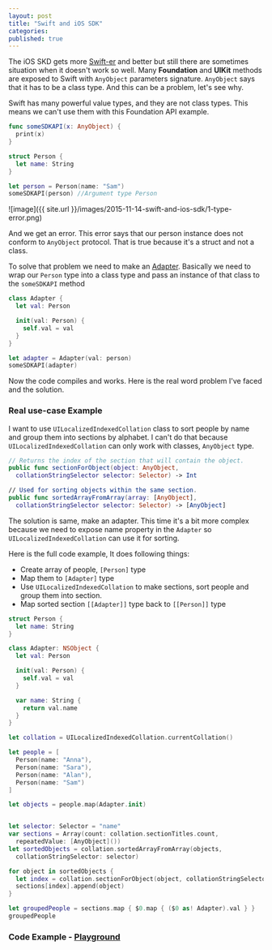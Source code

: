 ```yaml
---
layout: post
title: "Swift and iOS SDK"
categories:
published: true
---
```


The iOS SKD gets more [Swift-er](https://developer.apple.com/swift/blog/?id=31) and better but still there are sometimes situation when it doesn't work so well. Many **Foundation** and **UIKit** methods are exposed to Swift with `AnyObject` parameters signature. `AnyObject` says that it has to be a class type. And this can be a problem, let's see why. 

Swift has many powerful value types, and they are not class types. This means we can't use them with this Foundation API example.

```swift
func someSDKAPI(x: AnyObject) {
  print(x)
}

struct Person {
  let name: String
}

let person = Person(name: "Sam")
someSDKAPI(person) //Argument type Person
```
![image]({{ site.url }}/images/2015-11-14-swift-and-ios-sdk/1-type-error.png)

<!--![image](/images/2015-11-14-swift-and-ios-sdk/1-type-error.png)-->

And we get an error. This error says that our person instance does not conform to `AnyObject` protocol. That is true because it's a struct and not a class.

To solve that problem we need to make an [Adapter](Adapter_pattern). Basically we need to wrap our `Person` type into a class type and pass an instance of that class to the `someSDKAPI` method

```swift
class Adapter {
  let val: Person

  init(val: Person) {
    self.val = val
  }
}

let adapter = Adapter(val: person)
someSDKAPI(adapter)
```
Now the code compiles and works. Here is the real word problem I've faced and the solution.

### Real use-case Example

I want to use `UILocalizedIndexedCollation` class to sort people by name and group them into sections by alphabet. 
I can't do that because `UILocalizedIndexedCollation` can only work with classes, `AnyObject` type.

```swift
// Returns the index of the section that will contain the object.
public func sectionForObject(object: AnyObject, 
  collationStringSelector selector: Selector) -> Int

// Used for sorting objects within the same section.
public func sortedArrayFromArray(array: [AnyObject],
  collationStringSelector selector: Selector) -> [AnyObject]
```
The solution is same, make an adapter. This time it's a bit more complex because we need to expose name property in the `Adapter` so `UILocalizedIndexedCollation` can use it for sorting.
 
Here is the full code example, It does following things: 

 - Create array of people, `[Person]` type
 - Map them to `[Adapter]` type
 - Use `UILocalizedIndexedCollation` to make sections, sort people and group them into section.
 - Map sorted section `[[Adapter]]` type back to `[[Person]]` type 
 
```swift
struct Person {
  let name: String
}

class Adapter: NSObject {
  let val: Person

  init(val: Person) {
    self.val = val
  }

  var name: String {
    return val.name
  }
}

let collation = UILocalizedIndexedCollation.currentCollation()

let people = [
  Person(name: "Anna"),
  Person(name: "Sara"),
  Person(name: "Alan"),
  Person(name: "Sam")
]

let objects = people.map(Adapter.init)


let selector: Selector = "name"
var sections = Array(count: collation.sectionTitles.count, 
  repeatedValue: [AnyObject]())
let sortedObjects = collation.sortedArrayFromArray(objects, 
  collationStringSelector: selector)

for object in sortedObjects {
  let index = collation.sectionForObject(object, collationStringSelector: selector)
  sections[index].append(object)
}

let groupedPeople = sections.map { $0.map { ($0 as! Adapter).val } }
groupedPeople
```

### Code Example - [Playground](https://github.com/kostiakoval/kostiakoval.github.io/raw/master/code/2015-11-14-swift-and-ios-sdk/Swift_and_iOS-SDK.playground.zip)


